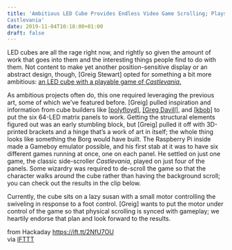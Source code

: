 ```yaml
---
title: 'Ambitious LED Cube Provides Endless Video Game Scrolling; Plays
Castlevania'
date: 2019-11-04T10:18:00+01:00
draft: false
---
```


LED cubes are all the rage right now, and rightly so given the amount of work that goes into them and the interesting things people find to do with them. Not content to make yet another position-sensitive display or an abstract design, though, \[Greig Stewart\] opted for something a bit more ambitious: [an LED cube with a playable game of _Castlevania_.](https://www.element14.com/community/community/halloween/blog/2019/10/31/nes-castlevania-on-an-led-matrix-cube)

As ambitious projects often do, this one required leveraging the previous art, some of which we’ve featured before. \[Greig\] pulled inspiration and information from cube builders like [\[polyfloyd\]](https://hackaday.com/2019/04/30/opengl-shaders-and-an-led-cube/), [\[Greg Davill\]](https://hackaday.com/2019/09/05/handmade-led-cube-is-a-work-of-art/), and [\[kbob\]](https://hackaday.com/2019/09/05/this-led-cube-is-one-heck-of-an-icebreaker/) to put the six 64-LED matrix panels to work. Getting the structural elements figured out was an early stumbling block, but \[Greig\] pulled it off with 3D-printed brackets and a hinge that’s a work of art in itself; the whole thing looks like something the Borg would have built. The Raspberry Pi inside made a Gameboy emulator possible, and his first stab at it was to have six different games running at once, one on each panel. He settled on just one game, the classic side-scroller _Castlevania_, played on just four of the panels. Some wizardry was required to de-scroll the game so that the character walks around the cube rather than having the background scroll; you can check out the results in the clip below.

Currently, the cube sits on a lazy susan with a small motor controlling the swiveling in response to a foot control. \[Greig\] wants to put the motor under control of the game so that physical scrolling is synced with gameplay; we heartily endorse that plan and look forward to the results.

  
  
from Hackaday https://ift.tt/2NfU7OU  
via [IFTTT](https://ifttt.com/?ref=da&site=blogger)